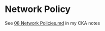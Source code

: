 # Network Policy

See [08 Network Policies.md](https://bitbucket.metro.ad.selinc.com/users/davesarg/repos/certified-kubernetes-administrator/browse/07%20Security/08%20Network%20Policies.md) in my CKA notes


